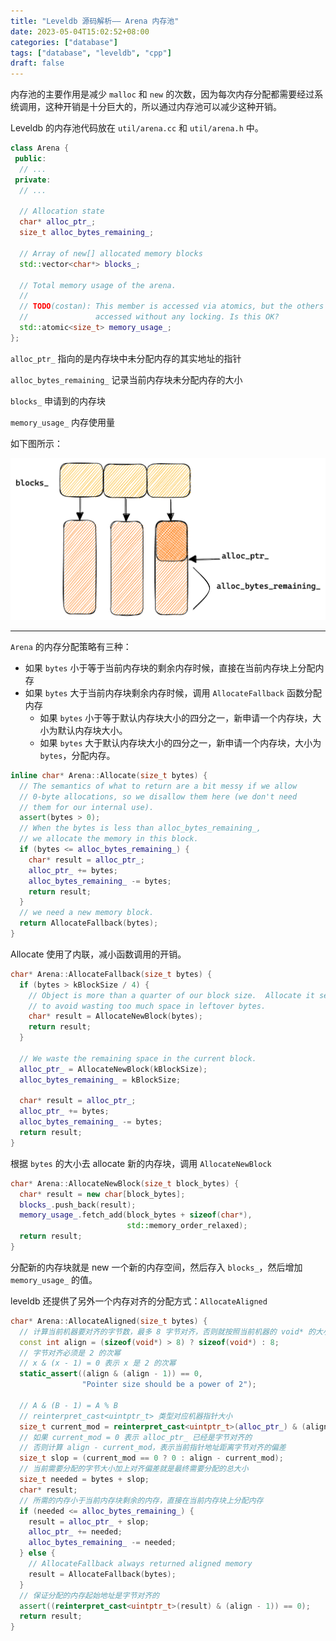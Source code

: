 ```yaml
---
title: "Leveldb 源码解析—— Arena 内存池"
date: 2023-05-04T15:02:52+08:00
categories: ["database"]
tags: ["database", "leveldb", "cpp"]
draft: false
---
```


内存池的主要作用是减少 `malloc` 和 `new` 的次数，因为每次内存分配都需要经过系统调用，这种开销是十分巨大的，所以通过内存池可以减少这种开销。

Leveldb 的内存池代码放在 `util/arena.cc` 和 `util/arena.h` 中。

```cpp
class Arena {
 public:
  // ...
 private:
  // ...

  // Allocation state
  char* alloc_ptr_;
  size_t alloc_bytes_remaining_;

  // Array of new[] allocated memory blocks
  std::vector<char*> blocks_;

  // Total memory usage of the arena.
  //
  // TODO(costan): This member is accessed via atomics, but the others are
  //               accessed without any locking. Is this OK?
  std::atomic<size_t> memory_usage_;
};
```
`alloc_ptr_` 指向的是内存块中未分配内存的其实地址的指针

`alloc_bytes_remaining_` 记录当前内存块未分配内存的大小

`blocks_` 申请到的内存块

`memory_usage_` 内存使用量

如下图所示：

![arena1.png](./arena1.png)

---

`Arena` 的内存分配策略有三种：
* 如果 `bytes` 小于等于当前内存块的剩余内存时候，直接在当前内存块上分配内存
* 如果 `bytes` 大于当前内存块剩余内存时候，调用 `AllocateFallback` 函数分配内存
  * 如果 `bytes` 小于等于默认内存块大小的四分之一，新申请一个内存块，大小为默认内存块大小。
  * 如果 `bytes` 大于默认内存块大小的四分之一，新申请一个内存块，大小为 `bytes`，分配内存。

```cpp
inline char* Arena::Allocate(size_t bytes) {
  // The semantics of what to return are a bit messy if we allow
  // 0-byte allocations, so we disallow them here (we don't need
  // them for our internal use).
  assert(bytes > 0);
  // When the bytes is less than alloc_bytes_remaining_,
  // we allocate the memory in this block.
  if (bytes <= alloc_bytes_remaining_) {
    char* result = alloc_ptr_;
    alloc_ptr_ += bytes;
    alloc_bytes_remaining_ -= bytes;
    return result;
  }
  // we need a new memory block.
  return AllocateFallback(bytes);
}
```
Allocate 使用了内联，减小函数调用的开销。
```cpp
char* Arena::AllocateFallback(size_t bytes) {
  if (bytes > kBlockSize / 4) {
    // Object is more than a quarter of our block size.  Allocate it separately
    // to avoid wasting too much space in leftover bytes.
    char* result = AllocateNewBlock(bytes);
    return result;
  }

  // We waste the remaining space in the current block.
  alloc_ptr_ = AllocateNewBlock(kBlockSize);
  alloc_bytes_remaining_ = kBlockSize;

  char* result = alloc_ptr_;
  alloc_ptr_ += bytes;
  alloc_bytes_remaining_ -= bytes;
  return result;
}
```
根据 `bytes` 的大小去 allocate 新的内存块，调用 `AllocateNewBlock`
```cpp
char* Arena::AllocateNewBlock(size_t block_bytes) {
  char* result = new char[block_bytes];
  blocks_.push_back(result);
  memory_usage_.fetch_add(block_bytes + sizeof(char*),
                          std::memory_order_relaxed);
  return result;
}
```
分配新的内存块就是 new 一个新的内存空间，然后存入 `blocks_`，然后增加 `memory_usage_` 的值。

leveldb 还提供了另外一个内存对齐的分配方式：`AllocateAligned`
```cpp
char* Arena::AllocateAligned(size_t bytes) {
  // 计算当前机器要对齐的字节数，最多 8 字节对齐，否则就按照当前机器的 void* 的大小来对齐
  const int align = (sizeof(void*) > 8) ? sizeof(void*) : 8;
  // 字节对齐必须是 2 的次幂
  // x & (x - 1) = 0 表示 x 是 2 的次幂
  static_assert((align & (align - 1)) == 0,
                "Pointer size should be a power of 2");
  
  // A & (B - 1) = A % B
  // reinterpret_cast<uintptr_t> 类型对应机器指针大小
  size_t current_mod = reinterpret_cast<uintptr_t>(alloc_ptr_) & (align - 1);
  // 如果 current_mod = 0 表示 alloc_ptr_ 已经是字节对齐的
  // 否则计算 align - current_mod，表示当前指针地址距离字节对齐的偏差
  size_t slop = (current_mod == 0 ? 0 : align - current_mod);
  // 当前需要分配的字节大小加上对齐偏差就是最终需要分配的总大小
  size_t needed = bytes + slop;
  char* result;
  // 所需的内存小于当前内存块剩余的内存，直接在当前内存块上分配内存
  if (needed <= alloc_bytes_remaining_) {
    result = alloc_ptr_ + slop;
    alloc_ptr_ += needed;
    alloc_bytes_remaining_ -= needed;
  } else {
    // AllocateFallback always returned aligned memory
    result = AllocateFallback(bytes);
  }
  // 保证分配的内存起始地址是字节对齐的
  assert((reinterpret_cast<uintptr_t>(result) & (align - 1)) == 0);
  return result;
}
```